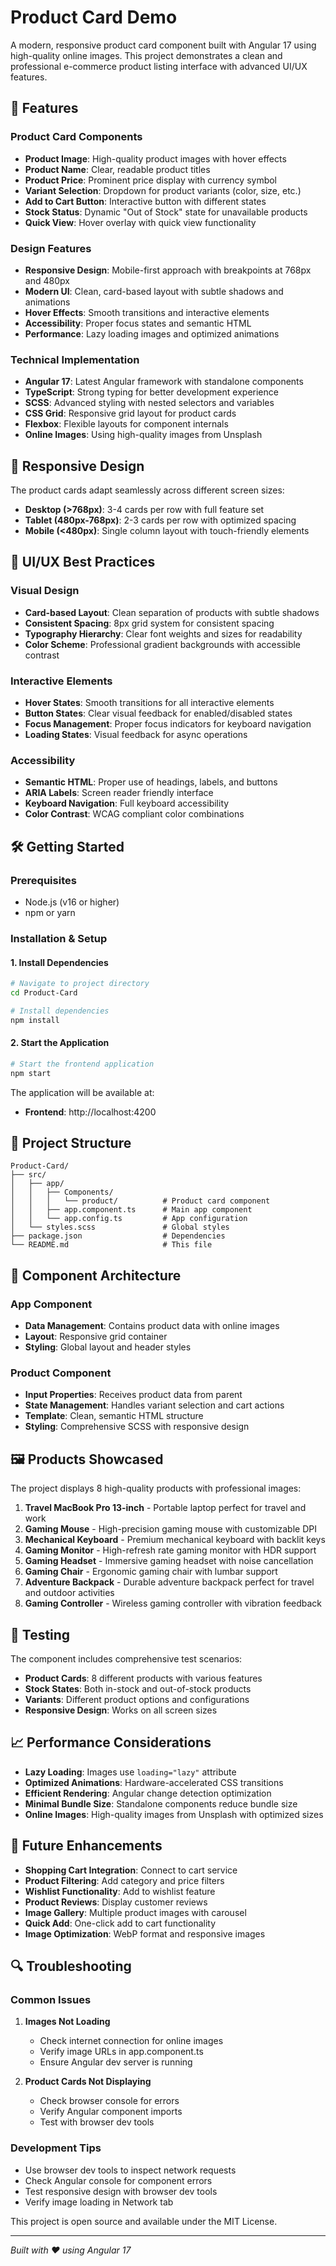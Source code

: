 # Product Card Demo

A modern, responsive product card component built with Angular 17 using high-quality online images. This project demonstrates a clean and professional e-commerce product listing interface with advanced UI/UX features.

## 🚀 Features

### Product Card Components
- **Product Image**: High-quality product images with hover effects
- **Product Name**: Clear, readable product titles
- **Product Price**: Prominent price display with currency symbol
- **Variant Selection**: Dropdown for product variants (color, size, etc.)
- **Add to Cart Button**: Interactive button with different states
- **Stock Status**: Dynamic "Out of Stock" state for unavailable products
- **Quick View**: Hover overlay with quick view functionality

### Design Features
- **Responsive Design**: Mobile-first approach with breakpoints at 768px and 480px
- **Modern UI**: Clean, card-based layout with subtle shadows and animations
- **Hover Effects**: Smooth transitions and interactive elements
- **Accessibility**: Proper focus states and semantic HTML
- **Performance**: Lazy loading images and optimized animations

### Technical Implementation
- **Angular 17**: Latest Angular framework with standalone components
- **TypeScript**: Strong typing for better development experience
- **SCSS**: Advanced styling with nested selectors and variables
- **CSS Grid**: Responsive grid layout for product cards
- **Flexbox**: Flexible layouts for component internals
- **Online Images**: Using high-quality images from Unsplash

## 📱 Responsive Design

The product cards adapt seamlessly across different screen sizes:

- **Desktop (>768px)**: 3-4 cards per row with full feature set
- **Tablet (480px-768px)**: 2-3 cards per row with optimized spacing
- **Mobile (<480px)**: Single column layout with touch-friendly elements

## 🎨 UI/UX Best Practices

### Visual Design
- **Card-based Layout**: Clean separation of products with subtle shadows
- **Consistent Spacing**: 8px grid system for consistent spacing
- **Typography Hierarchy**: Clear font weights and sizes for readability
- **Color Scheme**: Professional gradient backgrounds with accessible contrast

### Interactive Elements
- **Hover States**: Smooth transitions for all interactive elements
- **Button States**: Clear visual feedback for enabled/disabled states
- **Focus Management**: Proper focus indicators for keyboard navigation
- **Loading States**: Visual feedback for async operations

### Accessibility
- **Semantic HTML**: Proper use of headings, labels, and buttons
- **ARIA Labels**: Screen reader friendly interface
- **Keyboard Navigation**: Full keyboard accessibility
- **Color Contrast**: WCAG compliant color combinations

## 🛠️ Getting Started

### Prerequisites
- Node.js (v16 or higher)
- npm or yarn

### Installation & Setup

#### 1. Install Dependencies
```bash
# Navigate to project directory
cd Product-Card

# Install dependencies
npm install
```

#### 2. Start the Application
```bash
# Start the frontend application
npm start
```



The application will be available at:
- **Frontend**: http://localhost:4200

## 📁 Project Structure

```
Product-Card/
├── src/
│   ├── app/
│   │   ├── Components/
│   │   │   └── product/          # Product card component
│   │   ├── app.component.ts      # Main app component
│   │   └── app.config.ts         # App configuration
│   └── styles.scss               # Global styles
├── package.json                  # Dependencies
└── README.md                     # This file
```

## 🎯 Component Architecture

### App Component
- **Data Management**: Contains product data with online images
- **Layout**: Responsive grid container
- **Styling**: Global layout and header styles

### Product Component
- **Input Properties**: Receives product data from parent
- **State Management**: Handles variant selection and cart actions
- **Template**: Clean, semantic HTML structure
- **Styling**: Comprehensive SCSS with responsive design

## 🖼️ Products Showcased

The project displays 8 high-quality products with professional images:

1. **Travel MacBook Pro 13-inch** - Portable laptop perfect for travel and work
2. **Gaming Mouse** - High-precision gaming mouse with customizable DPI
3. **Mechanical Keyboard** - Premium mechanical keyboard with backlit keys
4. **Gaming Monitor** - High-refresh rate gaming monitor with HDR support
5. **Gaming Headset** - Immersive gaming headset with noise cancellation
6. **Gaming Chair** - Ergonomic gaming chair with lumbar support
7. **Adventure Backpack** - Durable adventure backpack perfect for travel and outdoor activities
8. **Gaming Controller** - Wireless gaming controller with vibration feedback

## 🧪 Testing

The component includes comprehensive test scenarios:
- **Product Cards**: 8 different products with various features
- **Stock States**: Both in-stock and out-of-stock products
- **Variants**: Different product options and configurations
- **Responsive Design**: Works on all screen sizes

## 📈 Performance Considerations

- **Lazy Loading**: Images use `loading="lazy"` attribute
- **Optimized Animations**: Hardware-accelerated CSS transitions
- **Efficient Rendering**: Angular change detection optimization
- **Minimal Bundle Size**: Standalone components reduce bundle size
- **Online Images**: High-quality images from Unsplash with optimized sizes

## 🌟 Future Enhancements

- **Shopping Cart Integration**: Connect to cart service
- **Product Filtering**: Add category and price filters
- **Wishlist Functionality**: Add to wishlist feature
- **Product Reviews**: Display customer reviews
- **Image Gallery**: Multiple product images with carousel
- **Quick Add**: One-click add to cart functionality
- **Image Optimization**: WebP format and responsive images

## 🔍 Troubleshooting

### Common Issues

1. **Images Not Loading**
   - Check internet connection for online images
   - Verify image URLs in app.component.ts
   - Ensure Angular dev server is running

2. **Product Cards Not Displaying**
   - Check browser console for errors
   - Verify Angular component imports
   - Test with browser dev tools

### Development Tips

- Use browser dev tools to inspect network requests
- Check Angular console for component errors
- Test responsive design with browser dev tools
- Verify image loading in Network tab



This project is open source and available under the MIT License.

---



*Built with ❤️ using Angular 17*
